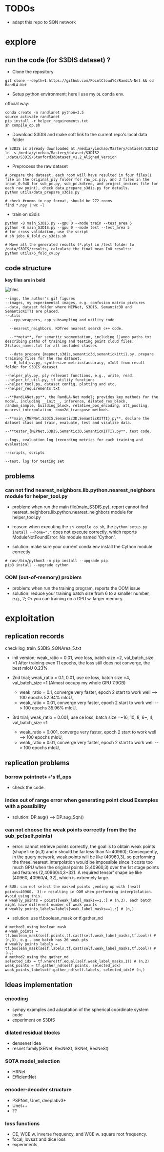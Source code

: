 # TODOs

- adapt this repo to SQN network

# explore

## run the code (for S3DIS dataset) ?

- Clone the repository

```
git clone --depth=1 https://github.com/PointCloudYC/RandLA-Net && cd RandLA-Net
```

- Setup python environment; here I use my `DL` conda env.

official way:
```
conda create -n randlanet python=3.5
source activate randlanet
pip install -r helper_requirements.txt
sh compile_op.sh
```

- Download S3DIS and make soft link to the current repo's local data folder

```
# S3DIS is already downloaded at /media/yinchao/Mastery/dataset/S3DIS2
ln -s /media/yinchao/Mastery/dataset/S3DIS2 ./data/S3DIS/Stanford3dDataset_v1.2_Aligned_Version   
```

- Preprocess the raw dataset

```
# prepare the dataset, each room will have resulted in four files(1 file in the original_ply folder for raw_pc.ply, and 3 files in the input_0.040 for sub_pc.py, sub_pc.kdtree, and project_indices file for each raw point), check data_prepare_s3dis.py for details.
python utils/data_prepare_s3dis.py

# check #rooms in npy format, should be 272 rooms
find *.npy | wc -l
```

- train on s3dis

```
python -B main_S3DIS.py --gpu 0 --mode train --test_area 5
python -B main_S3DIS.py --gpu 0 --mode test --test_area 5
# for cross validation, use the script
# sh jobs_6_fold_cv_s3dis.sh

# Move all the generated results (*.ply) in /test folder to /data/S3DIS/results, calculate the final mean IoU results:
python utils/6_fold_cv.py
```


## code structure

**key files are in bold**

![files](imgs/key_files.jpg)

```
--imgs, the author's gif figures
--images, my experimental images, e.g. confusion matrix pictures
--data, dataset folder where MEPNet, S3DIS, Semantic3D and SemanticKITTI are placed.
--utils
  --cpp_wrappers, cpp_subsampling and utility code

  --nearest_neighbors, KDTree nearest search c++ code.

  --**meta**, for semantic segmentation, including 1)anno_paths.txt describing paths of training and testing point cloud files, 2)class_names.txt for all included classes

  --data_prepare_{mepnet,s3dis,semantic3d,semantickitti}.py, prepare training files for the raw dataset.
  --6_fold_cv.py, synthesize metrics(accuracy, mIoU) from result folder for S3DIS dataset

--helper_ply.py, ply relevant functions, e.g., write, read.
--helper_tf_util.py, tf utility functions
--helper_tool.py, dataset config, plotting and etc.
--helper_requirements.txt

--**RandLANet.py**, the RandLA-Net model; provides key methods for the model, including __init__, inference, dilated_res_block, random_sample, building_block, relative_pos_encoding, att_pooling, nearest_interpolation, conv2d_transpose methods.

--**main_{MEPNet,S3DIS,Semantic3D,SemanticKITTI}.py**, declare the dataset class and train, evaluate, test and visulize data.

--**tester_{MEPNet,S3DIS,Semantic3D,SemanticKITTI}.py**, test code.

--logs, evaluation log (recording metrics for each training and evaluation)

--scripts, scripts

--test, log for testing set
```

## problems
### can not find nearest_neighbors.lib.python.nearest_neighbors module for helper_tool.py

- problem: when run the main file(main_S3DIS.py), report cannot find nearest_neighbors.lib.python.nearest_neighbors module for helper_tool.py

- reason: when executing the `sh compile_op.sh`, the `python setup.py install --home="."` does not execute correctly, which reports ModuleNotFoundError: No module named 'Cython'.
- solution: make sure your current conda env install the Cython module correctly

```
# /usr/bin/python3 -m pip install --upgrade pip
pip3 install --upgrade cython
```

### OOM (out-of-memory) problem

- problem: when run the training program, reports the OOM issue
- solution: reduce your training batch size from 6 to a smaller number, e.g., 2; Or you can training on a GPU w. larger memory.


# exploitation

## replication records

check log_train_S3DIS_SQNArea_5.txt

- init version; weak_ratio = 0.01, wce loss, batch size =2, val_batch_size =1
After training even 11 epochs, the loss still does not converge, the best mIoU 0.23% 

- 2nd trial; weak_ratio = 0.1, 0.01, use ce loss, batch size =4, val_batch_size =1 (Almost occupy my whole GPU 7.9GB)
  - weak_ratio = 0.1, converge very faster, epoch 2 start to work well --> 100 epochs 52.94% mIoU,
  - weak_ratio = 0.01, converge very faster, epoch 2 start to work well --> 100 epochs 35.96% mIoU,

- 3rd trial; weak_ratio = 0.001, use ce loss, batch size =~16, 10, 8, 6~, 4, val_batch_size =1
  - weak_ratio = 0.001, converge very faster, epoch 2 start to work well --> 100 epochs  mIoU,
  - weak_ratio = 0.01, converge very faster, epoch 2 start to work well --> 100 epochs  mIoU,

## replication problems
### borrow pointnet++'s tf_ops
- check the code.

### index out of range error when generating point cloud Examples with a possibility

- solution: DP.aug() --> DP.aug_Sqn()

### can not choose the weak points correctly from the the sub_pc(self.points)

- error: cannot retrieve points correctly, the goal is to obtain weak points (shape like (n,3) and n should be far less than N=40960); Consequently, in the query network, weak points will be like (40960,3), so performing the three_nearest_interpolation would be impossible since it costs too much GPU when the original points (2,40960,3) over the 1st stage points and features (2,40960/4,3+32). A required tensor' shape be like (40960, 40960/4, 32), which is extremely large.

```
# BUG: can not select the masked points ,ending up with (n=all points=40960， 3)-> resulting in OOM when performing interplolation. Avoid using this.
# weakly_points = points[weak_label_masks==1,:] # (n,3), each batch might have different number of weak points
# weakly_points_labels=labels[weak_label_masks==1,:] # (n,)
```

- solution: use tf.boolean_mask or tf.gather_nd

```
# method1 using boolean_mask
# weak_points = tf.boolean_mask(self.points,tf.cast(self.weak_label_masks,tf.bool)) # (n,3), e.g., one batch has 26 weak pts
# weakly_points_labels = tf.boolean_mask(self.labels,tf.cast(self.weak_label_masks,tf.bool)) # (n,)
# method2 using the gather_nd
selected_idx = tf.where(tf.equal(self.weak_label_masks,1)) # (n,2)
weak_points = tf.gather_nd(self.points, selected_idx)
weak_points_labels=tf.gather_nd(self.labels, selected_idx)# (n,)
```

## Ideas implementation
### encoding 

- sympy examples and adaptation of the spherical coordinate system code
- experiment on S3DIS 

### dilated residual blocks

- densenet idea
- resnet family(SENet, ResNeXt, SKNet, ResNeSt)

### SOTA model_selection

- HRNet
- EfficientNet

### encoder-decoder structure

- PSPNet, Unet, deeplabv3+
- Unet++
- ??

### loss functions

- CE, WCE w. inverse frequency, and WCE w. square root frequency.
- focal, lovsaz and dice loss
- experiments
